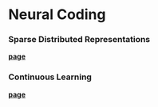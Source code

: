 # Neural Coding

### Sparse Distributed Representations

**[page](https://agi.io/2014/12/24/sparse-distributed-representations-sdrs/)**

### Continuous Learning

**[page](https://agi.io/2017/08/28/continuous-learning/)**